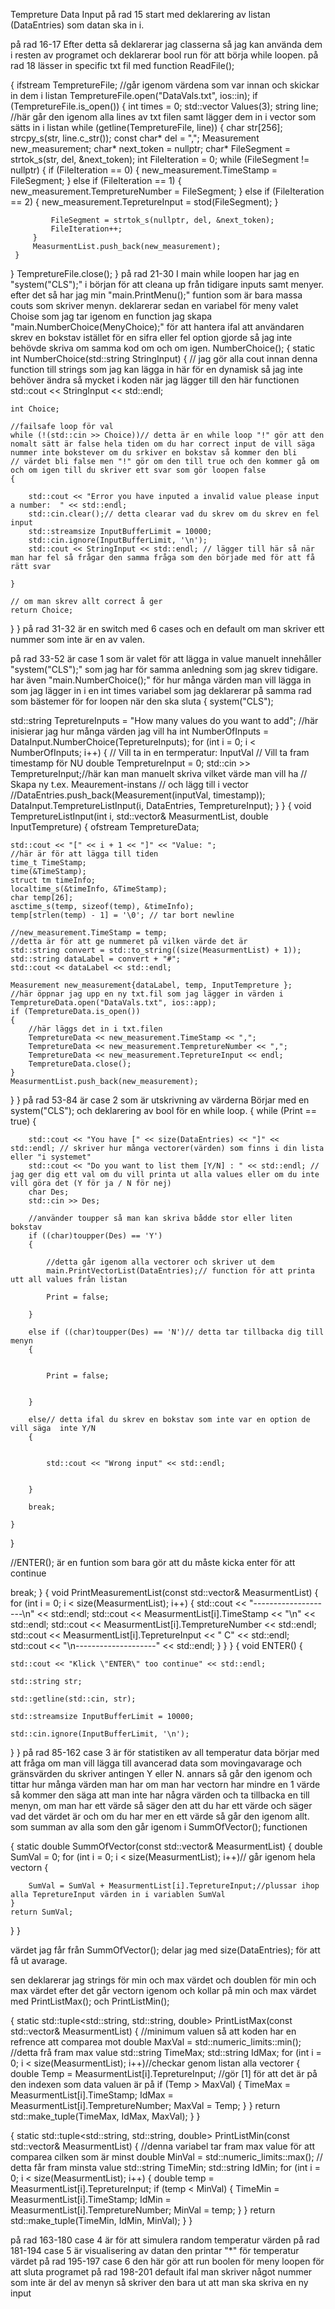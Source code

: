 Tempreture Data Input
på rad 15
start med deklarering av listan (DataEntries) som datan ska in i.


på rad 16-17
Efter detta så deklarerar jag classerna så jag kan använda dem i resten av programet och deklarerar bool run för att börja while loopen.
på rad 18 
lässer in specific txt fil  med  function ReadFile();

{
 ifstream TempretureFile;
 //går igenom värdena som var innan och skickar in dem i listan
 TempretureFile.open("DataVals.txt", ios::in);
 if (TempretureFile.is_open())
 {
     int times = 0;
     std::vector<Measurement> Values(3);
     string line;
     //här går den igenom alla lines av txt filen samt lägger dem in i vector som sätts in i listan
     while (getline(TempretureFile, line))
     {
         char str[256];
         strcpy_s(str, line.c_str());
         const char* del = ",";
         Measurement new_measurement;
         char* next_token = nullptr;
         char* FileSegment = strtok_s(str, del, &next_token);
         int FileIteration = 0;
         while (FileSegment != nullptr) 
         {
             if (FileIteration == 0)
             {
                 new_measurement.TimeStamp = FileSegment;
             }
             else if (FileIteration == 1)
             {
                 new_measurement.TempretureNumber = FileSegment;
             }
             else if (FileIteration == 2)
             {
                 new_measurement.TepretureInput = stod(FileSegment);
             }
             
             FileSegment = strtok_s(nullptr, del, &next_token);
             FileIteration++;
         }
         MeasurmentList.push_back(new_measurement);
     }
 }
 TempretureFile.close();
}
på rad 21-30
I main while loopen har jag en "system("CLS");" i början för att cleana up från tidigare inputs samt menyer. efter det så har jag min "main.PrintMenu();" funtion som är bara massa couts som skriver menyn. deklarerar sedan en variabel för meny valet Choise som jag tar igenom en function jag skapa "main.NumberChoice(MenyChoice);" för att hantera ifal att användaren skrev en bokstav istället för en sifra eller fel option gjorde så jag inte behövde skriva om samma kod om och om igen.
NumberChoice();
{
 static int NumberChoice(std::string StringInput)
 {
    // jag gör alla cout innan denna function till strings som jag kan lägga in här för en dynamisk så jag inte behöver ändra så mycket i koden när jag lägger till den här functionen
    std::cout << StringInput << std::endl;

    int Choice;

    //failsafe loop för val
    while (!(std::cin >> Choice))// detta är en while loop "!" gör att den nomalt sätt är false hela tiden om du har correct input de vill säga nummer inte bokstever om du srkiver en bokstav så kommer den bli                                      // värdet bli false men "!" gör om den till true och den kommer gå om och om igen till du skriver ett svar som gör loopen false
    {

        std::cout << "Error you have inputed a invalid value please input a number:  " << std::endl;
        std::cin.clear();// detta clearar vad du skrev om du skrev en fel input
        std::streamsize InputBufferLimit = 10000;
        std::cin.ignore(InputBufferLimit, '\n');
        std::cout << StringInput << std::endl; // lägger till här så när man har fel så frågar den samma fråga som den började med för att få rätt svar

    }

    // om man skrev allt correct å ger 
    return Choice;
 }
}
på rad 31-32
är en switch med 6 cases och en default om man skriver ett nummer som inte är en av valen.




på rad 33-52 
är case 1 som är valet för att lägga in value manuelt
innehåller "system("CLS");" som jag har för samma anledning som jag skrev tidigare. har även "main.NumberChoice();" för hur många värden man vill lägga in som jag lägger in i en int times variabel som jag deklarerar på samma rad som bästemer för for loopen när den ska sluta
{
 system("CLS");
 
 std::string TepretureInputs = "How many values do you want to add";
 //här inisierar jag hur många värden jag vill ha
 int NumberOfInputs = DataInput.NumberChoice(TepretureInputs);
 for (int i = 0; i < NumberOfInputs; i++)
 {
     // Vill ta in en termperatur: InputVal
     // Vill ta fram timestamp för NU
     double TempretureInput = 0;
     std::cin >> TempretureInput;//här kan man manuelt skriva vilket värde man vill ha
     // Skapa ny t.ex. Meaurement-instans
     // och lägg till i vector
     //DataEntries.push_back(Measurement(inputVal, timestamp));
     DataInput.TempretureListInput(i, DataEntries, TempretureInput);
 }
}
{
void TempretureListInput(int i, std::vector<Measurement>& MeasurmentList, double InputTempreture)
{
    ofstream TempretureData;
    
    std::cout << "[" << i + 1 << "]" << "Value: ";
    //här är för att lägga till tiden
    time_t TimeStamp;
    time(&TimeStamp);
    struct tm timeInfo;
    localtime_s(&timeInfo, &TimeStamp);
    char temp[26];
    asctime_s(temp, sizeof(temp), &timeInfo);
    temp[strlen(temp) - 1] = '\0'; // tar bort newline
    
    //new_measurement.TimeStamp = temp;
    //detta är för att ge nummeret på vilken värde det är
    std::string convert = std::to_string((size(MeasurmentList) + 1));
    std::string dataLabel = convert + "#";
    std::cout << dataLabel << std::endl;
    
    Measurement new_measurement{dataLabel, temp, InputTempreture };
    //här öppnar jag upp en ny txt.fil som jag lägger in värden i
    TempretureData.open("DataVals.txt", ios::app);
    if (TempretureData.is_open())
    {
        //här läggs det in i txt.filen
        TempretureData << new_measurement.TimeStamp << ",";
        TempretureData << new_measurement.TempretureNumber << ",";
        TempretureData << new_measurement.TepretureInput << endl;
        TempretureData.close();
    }
    MeasurmentList.push_back(new_measurement);
}
}
på rad 53-84
är case 2 som är utskrivning av värderna
Börjar med en system("CLS"); och deklarering av bool för en while loop.
 {
    while (Print == true)
    {

        std::cout << "You have [" << size(DataEntries) << "]" << std::endl; // skriver hur många vectorer(värden) som finns i din lista eller "i systemet"
        std::cout << "Do you want to list them [Y/N] : " << std::endl; // jag ger dig ett val om du vill printa ut alla values eller om du inte vill göra det (Y för ja / N för nej)
        char Des;
        std::cin >> Des;

        //använder toupper så man kan skriva bådde stor eller liten bokstav
        if ((char)toupper(Des) == 'Y')
        {

            //detta går igenom alla vectorer och skriver ut dem
            main.PrintVectorList(DataEntries);// function för att printa utt all values från listan 

            Print = false;

        }

        else if ((char)toupper(Des) == 'N')// detta tar tillbacka dig till menyn
        {


            Print = false;


        }

        else// detta ifal du skrev en bokstav som inte var en option de vill säga  inte Y/N
        {


            std::cout << "Wrong input" << std::endl;


        }

        break;

    }

}

//ENTER(); är en funtion som bara gör att du måste kicka enter för att continue

break;
}
{
void PrintMeasurementList(const std::vector<Measurement>& MeasurmentList)
{
    for (int i = 0; i < size(MeasurmentList); i++)
    {
        std::cout << "--------------------\n" << std::endl;
        std::cout << MeasurmentList[i].TimeStamp << "\n" << std::endl;
        std::cout << MeasurmentList[i].TempretureNumber << std::endl;
        std::cout << MeasurmentList[i].TepretureInput << " C" << std::endl;
        std::cout << "\n--------------------" << std::endl;
    }
}
}
{
void ENTER()
{

    std::cout << "Klick \"ENTER\" too continue" << std::endl;

    std::string str;

    std::getline(std::cin, str);

    std::streamsize InputBufferLimit = 10000;

    std::cin.ignore(InputBufferLimit, '\n');
}
}
på rad 85-162
case 3 är för statistiken av all temperatur data 
börjar med att fråga om man vill lägga till avancerad data som movingavarage och gränsvärden du skriver antingen Y eller N. 
annars så går den igenom och tittar hur många värden man har om man har vectorn har mindre en 1 värde så kommer den säga att man inte har några värden och ta tillbacka en till menyn, om man har ett värde så säger den att du har ett värde och säger vad det värdet är och om du har mer en ett värde så går den igenom allt.
som summan av alla som den går igenom i SummOfVector(); functionen

{
static double SummOfVector(const std::vector<Measurement>& MeasurmentList)
{
    double SumVal = 0;
    for (int i = 0; i < size(MeasurmentList); i++)// går igenom hela vectorn
    {
        
        SumVal = SumVal + MeasurmentList[i].TepretureInput;//plussar ihop alla TepretureInput värden in i variablen SumVal
    }
    return SumVal;
}
}

värdet jag får från SummOfVector(); delar jag med size(DataEntries); för att få ut avarage.

sen deklarerar jag strings för min och max värdet och doublen för min och max värdet efter det går vectorn igenom och kollar på min och max värdet med PrintListMax(); och PrintListMin();

{
static std::tuple<std::string, std::string, double>  PrintListMax(const std::vector<Measurement>& MeasurmentList)
{
    //minimum valuen så att koden har en refrence att comparea mot
    double MaxVal = std::numeric_limits<double>::min();
    //detta frå fram max value
    std::string TimeMax;
    std::string IdMax;
    for (int i = 0; i < size(MeasurmentList); i++)//checkar genom listan alla vectorer
    {
        double Temp = MeasurmentList[i].TepretureInput;
        //gör [1] för att det är på den indexen som data valuen är på
        if (Temp > MaxVal)
        {
            TimeMax = MeasurmentList[i].TimeStamp;
            IdMax = MeasurmentList[i].TempretureNumber;
            MaxVal = Temp;
        }
    }
    return std::make_tuple(TimeMax, IdMax, MaxVal);
}
}

{
static std::tuple<std::string, std::string, double> PrintListMin(const std::vector<Measurement>& MeasurmentList)
{
    //denna variabel tar fram max value för att comparea cilken som är minst
    double MinVal = std::numeric_limits<double>::max();
    // detta får fram minsta value
    std::string TimeMin;
    std::string IdMin;
    for (int i = 0; i < size(MeasurmentList); i++)
    {
        double temp = MeasurmentList[i].TepretureInput;
        if (temp < MinVal)
        {
            TimeMin = MeasurmentList[i].TimeStamp;
            IdMin = MeasurmentList[i].TempretureNumber;
            MinVal = temp;
        }
    }
    return std::make_tuple(TimeMin, IdMin, MinVal);
}
}

på rad 163-180
case 4 är för att simulera random temperatur värden
på rad 181-194
case 5 är visualisering av datan den printar "*" för temperatur värdet
på rad 195-197
case 6 den här gör att run boolen för meny loopen för att sluta programet
på rad 198-201
default ifal man skriver något nummer som inte är del av menyn så skriver den bara ut att man ska skriva en ny input










